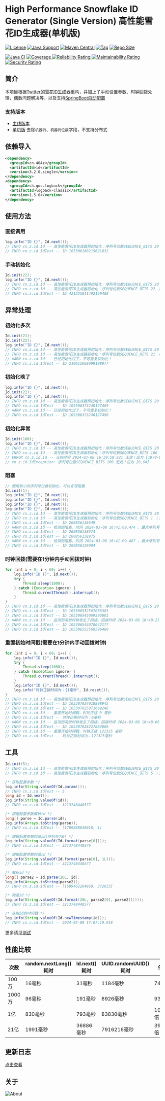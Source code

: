 # High Performance Snowflake ID Generator (Single Version) 高性能雪花ID生成器(单机版)

[![License](https://img.shields.io/github/license/ALI1416/id?label=License)](https://www.apache.org/licenses/LICENSE-2.0.txt)
[![Java Support](https://img.shields.io/badge/Java-8+-green)](https://openjdk.org/)
[![Maven Central](https://img.shields.io/maven-central/v/cn.404z/id?label=Maven%20Central)](https://mvnrepository.com/artifact/cn.404z/id)
[![Tag](https://img.shields.io/github/v/tag/ALI1416/id?label=Tag)](https://github.com/ALI1416/id/tags)
[![Repo Size](https://img.shields.io/github/repo-size/ALI1416/id?label=Repo%20Size&color=success)](https://github.com/ALI1416/id/archive/refs/heads/master.zip)

[![Java CI](https://github.com/ALI1416/id/actions/workflows/ci.yml/badge.svg)](https://github.com/ALI1416/id/actions/workflows/ci.yml)
[![Coverage](https://sonarcloud.io/api/project_badges/measure?project=ALI1416_id&metric=coverage)
![Reliability Rating](https://sonarcloud.io/api/project_badges/measure?project=ALI1416_id&metric=reliability_rating)
![Maintainability Rating](https://sonarcloud.io/api/project_badges/measure?project=ALI1416_id&metric=sqale_rating)
![Security Rating](https://sonarcloud.io/api/project_badges/measure?project=ALI1416_id&metric=security_rating)](https://sonarcloud.io/summary/new_code?id=ALI1416_id)

## 简介

本项目根据[Twitter的雪花ID生成器](https://github.com/twitter-archive/snowflake)重构，并加上了手动设置参数、时钟回拨处理，偶数问题解决等，以及支持[SpringBoot自动配置](https://github.com/ALI1416/id-spring-boot-autoconfigure)

### 支持版本

- [主线版本](https://github.com/ALI1416/id/tree/master)
- [单机版](https://github.com/ALI1416/id/tree/single) 去除`机器码`、`机器码位数`字段，不支持分布式

## 依赖导入

```xml
<dependency>
  <groupId>cn.404z</groupId>
  <artifactId>id</artifactId>
  <version>3.2.0.single</version>
</dependency>
<dependency>
  <groupId>ch.qos.logback</groupId>
  <artifactId>logback-classic</artifactId>
  <version>1.5.0</version>
</dependency>
```

## 使用方法

### 直接调用

```java
log.info("ID {}", Id.next());
// INFO cn.z.id.Id -- 高性能雪花ID生成器预初始化：序列号位数SEQUENCE_BITS 20 ；1ms最多生成ID 1048576 个，起始时间 2021-01-01 08:00:00.0 ，失效时间 2299-09-27 23:10:22.207 ，大约可使用 278 年
// INFO cn.z.id.IdTest -- ID 105306160215621632
```

### 手动初始化

```java
Id.init(22);
log.info("ID {}", Id.next());
// INFO cn.z.id.Id -- 高性能雪花ID生成器预初始化：序列号位数SEQUENCE_BITS 20 ；1ms最多生成ID 1048576 个，起始时间 2021-01-01 08:00:00.0 ，失效时间 2299-09-27 23:10:22.207 ，大约可使用 278 年
// INFO cn.z.id.Id -- 高性能雪花ID生成器初始化：序列号位数SEQUENCE_BITS 22 ；1ms最多生成ID 4194304 个，起始时间 2021-01-01 08:00:00.0 ，失效时间 2090-09-07 23:47:35.551 ，大约可使用 69 年
// INFO cn.z.id.IdTest -- ID 421225011492159488
```

## 异常处理

### 初始化多次

```java
Id.init(21);
Id.init(22);
log.info("ID {}", Id.next());
// INFO cn.z.id.Id -- 高性能雪花ID生成器预初始化：序列号位数SEQUENCE_BITS 20 ；1ms最多生成ID 1048576 个，起始时间 2021-01-01 08:00:00.0 ，失效时间 2299-09-27 23:10:22.207 ，大约可使用 278 年
// INFO cn.z.id.Id -- 高性能雪花ID生成器初始化：序列号位数SEQUENCE_BITS 21 ；1ms最多生成ID 2097152 个，起始时间 2021-01-01 08:00:00.0 ，失效时间 2160-05-15 15:35:11.103 ，大约可使用 139 年
// WARN cn.z.id.Id -- 已经初始化过了，不可重复初始化！
// INFO cn.z.id.IdTest -- ID 210612668099198977
```

### 初始化晚了

```java
log.info("ID {}", Id.next());
Id.init(22);
log.info("ID {}", Id.next());
// INFO cn.z.id.Id -- 高性能雪花ID生成器预初始化：序列号位数SEQUENCE_BITS 20 ；1ms最多生成ID 1048576 个，起始时间 2021-01-01 08:00:00.0 ，失效时间 2299-09-27 23:10:22.207 ，大约可使用 278 年
// INFO cn.z.id.IdTest -- ID 105306373240127489
// WARN cn.z.id.Id -- 已经初始化过了，不可重复初始化！
// INFO cn.z.id.IdTest -- ID 105306373240127490
```

### 初始化异常

```java
Id.init(100);
log.info("ID {}", Id.next());
// INFO cn.z.id.Id -- 高性能雪花ID生成器预初始化：序列号位数SEQUENCE_BITS 20 ；1ms最多生成ID 1048576 个，起始时间 2021-01-01 08:00:00.0 ，失效时间 2299-09-27 23:10:22.207 ，大约可使用 278 年
// INFO cn.z.id.Id -- 高性能雪花ID生成器初始化：序列号位数SEQUENCE_BITS 100 ；1ms最多生成ID 68719476736 个，起始时间 2021-01-01 08:00:00.0 ，失效时间 2021-01-02 21:16:57.727 ，大约可使用 0 年
// ERROR cn.z.id.Id -- 当前时间 2024-03-08 16:39:58.921 无效！应为 [1970-01-01 08:00:00.0,2021-01-02 21:16:57.727]
// cn.z.id.IdException: 序列号位数SEQUENCE_BITS 100 无效！应为 [0,64]
```

### 阻塞

```java
// 使用较小的序列号位数初始化，可以复现阻塞
Id.init(1);
log.info("ID {}", Id.next());
log.info("ID {}", Id.next());
log.info("ID {}", Id.next());
log.info("ID {}", Id.next());
// INFO cn.z.id.Id -- 高性能雪花ID生成器预初始化：序列号位数SEQUENCE_BITS 20 ；1ms最多生成ID 1048576 个，起始时间 2021-01-01 08:00:00.0 ，失效时间 2299-09-27 23:10:22.207 ，大约可使用 278 年
// INFO cn.z.id.Id -- 高性能雪花ID生成器初始化：序列号位数SEQUENCE_BITS 1 ；1ms最多生成ID 2 个，起始时间 2021-01-01 08:00:00.0 ，失效时间 146140533-04-25 23:36:27.903 ，大约可使用 146235604 年
// INFO cn.z.id.IdTest -- ID 200856138949
// WARN cn.z.id.Id -- 检测到阻塞，时间 2024-03-08 16:41:09.474 ，最大序列号 1
// INFO cn.z.id.IdTest -- ID 200856138974
// INFO cn.z.id.IdTest -- ID 200856138975
// WARN cn.z.id.Id -- 检测到阻塞，时间 2024-03-08 16:41:09.487 ，最大序列号 1
// INFO cn.z.id.IdTest -- ID 200856139004
```

### 时钟回拨(需要在1分钟内手动回拨时钟)

```java
for (int i = 0; i < 60; i++) {
    log.info("ID {}", Id.next());
    try {
        Thread.sleep(1000);
    } catch (Exception ignore) {
        Thread.currentThread().interrupt();
    }
}
// INFO cn.z.id.Id -- 高性能雪花ID生成器预初始化：序列号位数SEQUENCE_BITS 20 ；1ms最多生成ID 1048576 个，起始时间 2021-01-01 08:00:00.0 ，失效时间 2299-09-27 23:10:22.207 ，大约可使用 278 年
// INFO cn.z.id.IdTest -- ID 105306532567056385
// INFO cn.z.id.IdTest -- ID 105306543069593601
// WARN cn.z.id.Id -- 监测到系统时钟发生了回拨。回拨时间 2024-03-08 16:40:25.247 ，上一个生成的时间 2024-03-08 16:42:25.475
// INFO cn.z.id.IdTest -- ID 105306543070642177
// INFO cn.z.id.IdTest -- ID 105306553560596480
```

### 重置初始时间戳(需要在1分钟内手动回拨时钟)

```java
for (int i = 0; i < 60; i++) {
    log.info("ID {}", Id.next());
    try {
        Thread.sleep(1000);
    } catch (Exception ignore) {
        Thread.currentThread().interrupt();
    }
    log.info("ID {}", Id.next());
    log.info("时钟正拨时间为：{}毫秒", Id.reset());
}
// INFO cn.z.id.Id -- 高性能雪花ID生成器预初始化：序列号位数SEQUENCE_BITS 20 ；1ms最多生成ID 1048576 个，起始时间 2021-01-01 08:00:00.0 ，失效时间 2299-09-27 23:10:22.207 ，大约可使用 278 年
// INFO cn.z.id.IdTest -- ID 105307024018898945
// INFO cn.z.id.IdTest -- ID 105307025071669248
// INFO cn.z.id.Id -- 重置开始时间戳，时钟正拨 0 毫秒
// INFO cn.z.id.IdTest -- 时钟正拨时间为：0毫秒
// WARN cn.z.id.Id -- 监测到系统时钟发生了回拨。回拨时间 2024-03-08 16:48:06.833 ，上一个生成的时间 2024-03-08 16:50:08.157
// INFO cn.z.id.IdTest -- ID 105307028227883009
// INFO cn.z.id.Id -- 重置开始时间戳，时钟正拨 121325 毫秒
// INFO cn.z.id.IdTest -- 时钟正拨时间为：121325毫秒
```

## 工具

```java
Id.init(5);
// INFO cn.z.id.Id -- 高性能雪花ID生成器预初始化：序列号位数SEQUENCE_BITS 20 ；1ms最多生成ID 1048576 个，起始时间 2021-01-01 08:00:00.0 ，失效时间 2299-09-27 23:10:22.207 ，大约可使用 278 年
// INFO cn.z.id.Id -- 高性能雪花ID生成器初始化：序列号位数SEQUENCE_BITS 5 ；1ms最多生成ID 32 个，起始时间 2021-01-01 08:00:00.0 ，失效时间 9135678-01-08 07:28:31.743 ，大约可使用 9139725 年

/* 获取配置参数 */
log.info(String.valueOf(Id.param()));
// INFO cn.z.id.IdTest -- 5
long id = Id.next();
log.info(String.valueOf(id));
// INFO cn.z.id.IdTest -- 3213748448577

/* 根据配置参数解析id */
long[] parse = Id.parse(id);
log.info(Arrays.toString(parse));
// INFO cn.z.id.IdTest -- [1709888839018, 1]

/* 根据配置参数构造id(序列号为0) */
log.info(String.valueOf(Id.format(parse[0])));
// INFO cn.z.id.IdTest -- 3213748448576

/* 根据配置参数构造id */
log.info(String.valueOf(Id.format(parse[0], 1L)));
// INFO cn.z.id.IdTest -- 3213748448577

/* 解析id */
long[] parse2 = Id.parse(20L, id);
log.info(Arrays.toString(parse2));
// INFO cn.z.id.IdTest -- [1609462264869, 372033]

/* 构造id */
log.info(String.valueOf(Id.format(20L, parse2[0], parse2[1])));
// INFO cn.z.id.IdTest -- 3213748448577

/* 获取id的时间戳 */
log.info(String.valueOf(Id.newTimestamp(id)));
// INFO cn.z.id.IdTest -- 2024-03-08 17:07:19.018
```

更多请见[测试](./src/test)

## 性能比较

| 次数   | random.nextLong()耗时 | Id.next()耗时 | UUID.randomUUID()耗时 | 倍数       |
| ------ |---------------------|-------------|---------------------|----------|
| 100万  | 16毫秒                | 31毫秒        | 1184毫秒              | 74.0倍    |
| 1000万 | 96毫秒                | 191毫秒       | 8926毫秒              | 93.0倍    |
| 1亿    | 830毫秒               | 793毫秒       | 83830毫秒             | 101.0倍   |
| 21亿   | 1991毫秒              | 36886毫秒     | 7916216毫秒           | 3976.0倍  |

## 更新日志

[点击查看](./CHANGELOG.md)

## 关于

<picture>
  <source media="(prefers-color-scheme: dark)" srcset="https://www.404z.cn/images/about.dark.svg">
  <img alt="About" src="https://www.404z.cn/images/about.light.svg">
</picture>
